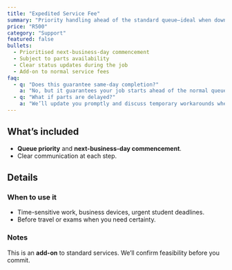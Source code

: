 ```yaml
---
title: "Expedited Service Fee"
summary: "Priority handling ahead of the standard queue—ideal when downtime is costly."
price: "R500"
category: "Support"
featured: false
bullets:
  - Prioritised next-business-day commencement
  - Subject to parts availability
  - Clear status updates during the job
  - Add-on to normal service fees
faq:
  - q: "Does this guarantee same-day completion?"
    a: "No, but it guarantees your job starts ahead of the normal queue. Completion depends on findings and parts availability."
  - q: "What if parts are delayed?"
    a: "We’ll update you promptly and discuss temporary workarounds where possible."
---
```


## What’s included
- **Queue priority** and **next-business-day commencement**.  
- Clear communication at each step.

## Details

### When to use it
- Time-sensitive work, business devices, urgent student deadlines.  
- Before travel or exams when you need certainty.

### Notes
This is an **add-on** to standard services. We’ll confirm feasibility before you commit.
